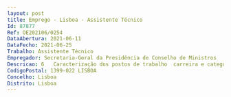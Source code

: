 ```yaml
--- 
layout: post
title: Emprego - Lisboa - Assistente Técnico
Id: 87877
Ref: OE202106/0254
DataAbertura: 2021-06-11
DataFecho: 2021-06-25
Trabalho: Assistente Técnico
Empregador: Secretaria-Geral da Presidência de Conselho de Ministros
Descricao: 6   Caracterização dos postos de trabalho  carreira e categoria de Assistente Técnico.    6.1   Referência A   Um posto de trabalho.  	Assegurar o registo de entradas saídas de documentos e respetiva expedição  	Garantir a classificação de documentos e criação de processos  	Promover o tratamento do arquivo físico e digital  	Executar as atividades de expediente geral, registando a correspondência recebida e expedida, nos sistemas de gestão documental   	Assegurar o tratamento do correio   	Desmaterializar o arquivo físico   	Pesquisar e disponibilizar documentos para consulta.  6.2   Referência B – Um posto de trabalho   a)	Apoiar a realização das reuniões do Conselho de Ministros na área dos audiovisuais e multimédia b)	Apoiar as conferências de imprensa na Residência Oficial do Primeiro Ministro e eventos similares noutros locais designados, na área dos audiovisuais e multimédia  c)	Providenciar pela manutenção e testagem dos materiais e equipamentos que lhe sejam confiados, bem como acautelar as necessidades de inventário  d)	Dar conhecimento superior de avarias ou anomalias dos equipamentos e materiais e)	Apoiar na produção e realização de conteúdos audiovisuais e multimédia f)	Desempenhar atividades técnicas na área do som, imagem e iluminação, por exemplo, operar com equipamentos de som e dar apoio técnico a nível de iluminação e edição de imagem g)	Trabalhar com câmaras fotográficas, câmaras de filmar, gravadores de áudio e restantes equipamentos periféricos h)	A execução de outras funções ou tarefas que sejam cometidas por deliberação, despacho ou determinação superior.
CodigoPostal: 1399-022 LISBOA
Concelho: Lisboa
Distrito: Lisboa
--- 
```


